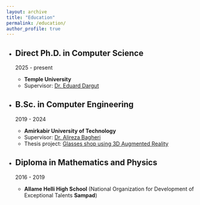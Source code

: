 ```yaml
---
layout: archive
title: "Education"
permalink: /education/
author_profile: true
---
```


- ## Direct Ph.D. in Computer Science 
    2025 - present
    - **Temple University**
    - Supervisor: [Dr. Eduard Dargut](https://scholar.google.com/citations?user=bEpmUQ0AAAAJ&hl=en)


- ## B.Sc. in Computer Engineering
    2019 - 2024
    - **Amirkabir University of Technology**
    - Supervisor: [Dr. Alireza Bagheri](https://scholar.google.com/citations?user=MYvL3dMAAAAJ&hl=en)
    - Thesis project: [Glasses shop using 3D Augmented Reality](https://github.com/salinaria/gaboor-optic)
    
- ## Diploma in Mathematics and Physics
    2016 - 2019
    - **Allame Helli High School** (National Organization for Development of Exceptional Talents **Sampad**)
